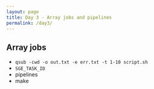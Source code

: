 ```yaml
---
layout: page
title: Day 3 - Array jobs and pipelines
permalink: /day3/
---
```


## Array jobs

- `qsub -cwd -o out.txt -e err.txt -t 1-10 script.sh`
- `SGE_TASK_ID`
- pipelines
- make



